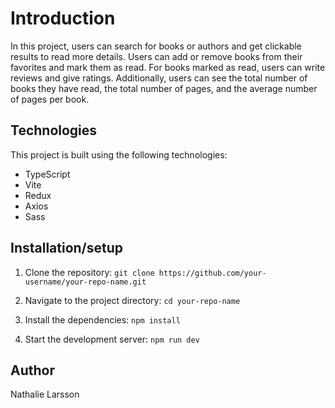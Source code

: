 # Introduction

In this project, users can search for books or authors and get clickable results to read more details. Users can add or remove books from their favorites and mark them as read. For books marked as read, users can write reviews and give ratings. Additionally, users can see the total number of books they have read, the total number of pages, and the average number of pages per book.

## Technologies

This project is built using the following technologies:

- TypeScript
- Vite
- Redux
- Axios
- Sass

## Installation/setup

1. Clone the repository:
   `git clone https://github.com/your-username/your-repo-name.git`

2. Navigate to the project directory:
   `cd your-repo-name`

3. Install the dependencies:
   `npm install`

4. Start the development server:
   `npm run dev`

## Author

Nathalie Larsson
